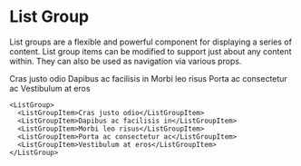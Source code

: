 # List Group

List groups are a flexible and powerful component for displaying a series of content. List group items can be modified
to support just about any content within. They can also be used as navigation via various props.

<WListGroup>
  <WListGroupItem>Cras justo odio</WListGroupItem>
  <WListGroupItem>Dapibus ac facilisis in</WListGroupItem>
  <WListGroupItem>Morbi leo risus</WListGroupItem>
  <WListGroupItem>Porta ac consectetur ac</WListGroupItem>
  <WListGroupItem>Vestibulum at eros</WListGroupItem>
</WListGroup>

```vue
<ListGroup>
  <ListGroupItem>Cras justo odio</ListGroupItem>
  <ListGroupItem>Dapibus ac facilisis in</ListGroupItem>
  <ListGroupItem>Morbi leo risus</ListGroupItem>
  <ListGroupItem>Porta ac consectetur ac</ListGroupItem>
  <ListGroupItem>Vestibulum at eros</ListGroupItem>
</ListGroup>
```